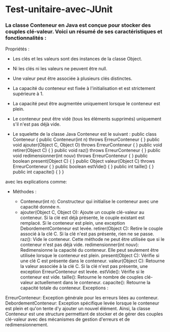 # Test-unitaire-avec-JUnit
### La classe Conteneur en Java est conçue pour stocker des couples clé-valeur. Voici un résumé de ses caractéristiques et fonctionnalités :

Propriétés :

- Les clés et les valeurs sont des instances de la classe Object.
- Ni les clés ni les valeurs ne peuvent être null.
- Une valeur peut être associée à plusieurs clés distinctes.
- La capacité du conteneur est fixée à l'initialisation et est strictement supérieure à 1.
- La capacité peut être augmentée uniquement lorsque le conteneur est plein.
- Le conteneur peut être vidé (tous les éléments supprimés) uniquement s'il n'est pas déjà vide.

- Le squelette de la classe Java Conteneur est le suivant :
public class Conteneur {
public Conteneur(int n) throws ErreurConteneur { }
public void ajouter(Object C, Object O) throws ErreurConteneur { }
public void retirer(Object C) { }
public void raz() throws ErreurConteneur { }
public void redimensionner(int nouv) throws ErreurConteneur { }
public boolean present(Object C) { }
public Object valeur(Object C) throws ErreurConteneur { }
public boolean estVide() { }
public int taille() { }
public int capacite() { }
}

avec les explications comme: 
- Méthodes :

    - Conteneur(int n): Constructeur qui initialise le conteneur avec une capacité donnée n.
    - ajouter(Object C, Object O): Ajoute un couple clé-valeur au conteneur. Si la clé est déjà présente, le couple existant est remplacé. Si le conteneur est plein, une exception DebordementConteneur est levée.
retirer(Object C): Retire le couple associé à la clé C. Si la clé n'est pas présente, rien ne se passe.
raz(): Vide le conteneur. Cette méthode ne peut être utilisée que si le conteneur n'est pas déjà vide.
redimensionner(int nouv): Redimensionne la capacité du conteneur. Elle peut seulement être utilisée lorsque le conteneur est plein.
present(Object C): Vérifie si une clé C est présente dans le conteneur.
valeur(Object C): Retourne la valeur associée à la clé C. Si la clé n'est pas présente, une exception ErreurConteneur est levée.
estVide(): Vérifie si le conteneur est vide.
taille(): Retourne le nombre de couples clé-valeur actuellement dans le conteneur.
capacite(): Retourne la capacité totale du conteneur.
Exceptions :

ErreurConteneur: Exception générale pour les erreurs liées au conteneur.
DebordementConteneur: Exception spécifique levée lorsque le conteneur est plein et qu'on tente d'y ajouter un nouvel élément.
Ainsi, la classe Conteneur est une structure permettant de stocker et de gérer des couples clé-valeur avec des mécanismes de gestion d'erreurs et de redimensionnement.

